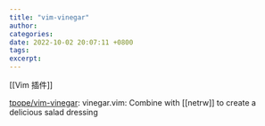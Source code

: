 ```yaml
---
title: "vim-vinegar"
author: 
categories: 
date: 2022-10-02 20:07:11 +0800
tags: 
excerpt: 
---
```



[[Vim 插件]]


[tpope/vim-vinegar](https://github.com/tpope/vim-vinegar): vinegar.vim: Combine with [[netrw]] to create a delicious salad dressing



